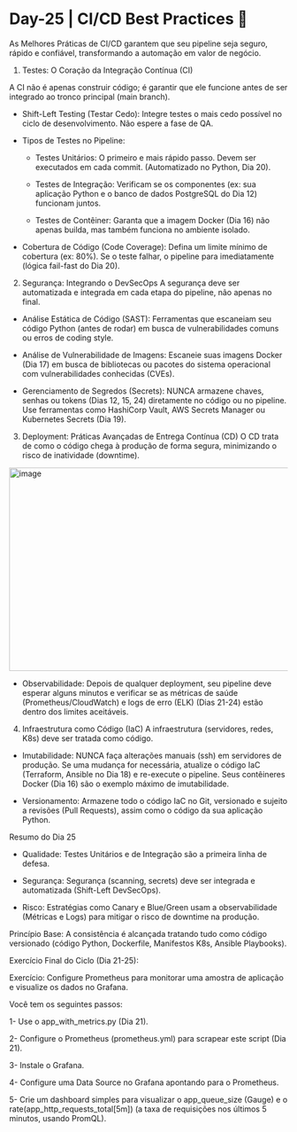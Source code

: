 # Day-25 | CI/CD Best Practices 🚦
As Melhores Práticas de CI/CD garantem que seu pipeline seja seguro, rápido e confiável, transformando a automação em valor de negócio.

1. Testes: O Coração da Integração Contínua (CI)
   
A CI não é apenas construir código; é garantir que ele funcione antes de ser integrado ao tronco principal (main branch).

- Shift-Left Testing (Testar Cedo): Integre testes o mais cedo possível no ciclo de desenvolvimento. Não espere a fase de QA.

- Tipos de Testes no Pipeline:

    - Testes Unitários: O primeiro e mais rápido passo. Devem ser executados em cada commit. (Automatizado no Python, Dia 20).

    - Testes de Integração: Verificam se os componentes (ex: sua aplicação Python e o banco de dados PostgreSQL do Dia 12) funcionam juntos.

    - Testes de Contêiner: Garanta que a imagem Docker (Dia 16) não apenas builda, mas também funciona no ambiente isolado.

- Cobertura de Código (Code Coverage): Defina um limite mínimo de cobertura (ex: 80%). Se o teste falhar, o pipeline para imediatamente (lógica fail-fast do Dia 20).

2. Segurança: Integrando o DevSecOps
A segurança deve ser automatizada e integrada em cada etapa do pipeline, não apenas no final.

- Análise Estática de Código (SAST): Ferramentas que escaneiam seu código Python (antes de rodar) em busca de vulnerabilidades comuns ou erros de coding style.

- Análise de Vulnerabilidade de Imagens: Escaneie suas imagens Docker (Dia 17) em busca de bibliotecas ou pacotes do sistema operacional com vulnerabilidades conhecidas (CVEs).

- Gerenciamento de Segredos (Secrets): NUNCA armazene chaves, senhas ou tokens (Dias 12, 15, 24) diretamente no código ou no pipeline. Use ferramentas como HashiCorp Vault, AWS Secrets Manager ou Kubernetes Secrets (Dia 19).

3. Deployment: Práticas Avançadas de Entrega Contínua (CD)
O CD trata de como o código chega à produção de forma segura, minimizando o risco de inatividade (downtime).

<img width="690" height="367" alt="image" src="https://github.com/user-attachments/assets/5bc14ddc-7ab5-4e4e-b158-88b1669d5043" />

- Observabilidade: Depois de qualquer deployment, seu pipeline deve esperar alguns minutos e verificar se as métricas de saúde (Prometheus/CloudWatch) e logs de erro (ELK) (Dias 21-24) estão dentro dos limites aceitáveis.

4. Infraestrutura como Código (IaC)
A infraestrutura (servidores, redes, K8s) deve ser tratada como código.

- Imutabilidade: NUNCA faça alterações manuais (ssh) em servidores de produção. Se uma mudança for necessária, atualize o código IaC (Terraform, Ansible no Dia 18) e re-execute o pipeline. Seus contêineres Docker (Dia 16) são o exemplo máximo de imutabilidade.

- Versionamento: Armazene todo o código IaC no Git, versionado e sujeito a revisões (Pull Requests), assim como o código da sua aplicação Python.

Resumo do Dia 25
- Qualidade: Testes Unitários e de Integração são a primeira linha de defesa.

- Segurança: Segurança (scanning, secrets) deve ser integrada e automatizada (Shift-Left DevSecOps).

- Risco: Estratégias como Canary e Blue/Green usam a observabilidade (Métricas e Logs) para mitigar o risco de downtime na produção.

Princípio Base: A consistência é alcançada tratando tudo como código versionado (código Python, Dockerfile, Manifestos K8s, Ansible Playbooks).

Exercício Final do Ciclo (Dia 21-25):

Exercício: Configure Prometheus para monitorar uma amostra de aplicação e visualize os dados no Grafana.

Você tem os seguintes passos:

1- Use o app_with_metrics.py (Dia 21).

2- Configure o Prometheus (prometheus.yml) para scrapear este script (Dia 21).

3- Instale o Grafana.

4- Configure uma Data Source no Grafana apontando para o Prometheus.

5- Crie um dashboard simples para visualizar o app_queue_size (Gauge) e o rate(app_http_requests_total[5m]) (a taxa de requisições nos últimos 5 minutos, usando PromQL).
